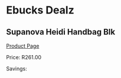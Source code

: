 
# Ebucks Dealz
## Supanova Heidi Handbag Blk
[Product Page](https://www.ebucks.com/web/shop/productSelected.do?prodId=1218051587&catId=1218007340)

Price: R261.00

Savings: 


	